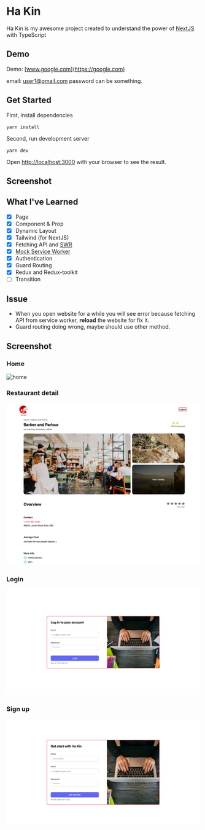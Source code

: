 # Ha Kin

Ha Kin is my awesome project created to understand the power of [NextJS](https://nextjs.org/) with TypeScript

## Demo

Demo: [www.google.com](https://google.com)

email: user1@gmail.com
password can be something.

## Get Started

First, install dependencies

```
yarn install
```

Second, run development server

```
yarn dev
```

Open [http://localhost:3000](http://localhost:3000/) with your browser to see the result.

## Screenshot

## What I've Learned

- [x] Page
- [x] Component & Prop
- [x] Dynamic Layout
- [x] Tailwind (for NextJS)
- [x] Fetching API and [SWR](https://swr.vercel.app/)
- [x] [Mock Service Worker](https://mswjs.io/)
- [x] Authentication
- [x] Guard Routing
- [x] Redux and Redux-toolkit
- [ ] Transition

## Issue

- When you open website for a while you will see error because fetching API from service worker, **reload** the website for fix it.
- Guard routing doing wrong, maybe should use other method.

## Screenshot

### Home

![home](./documents/screenshots/home.png)

### Restaurant detail

![detail](./documents/screenshots/restaurant.png)

### Login

![detail](./documents/screenshots/login.png)

### Sign up

![detail](./documents/screenshots/signup.png)
